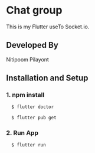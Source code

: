 # Chat group
This is my Flutter useTo Socket.io.

## Developed By
Nitipoom Pilayont

## Installation and Setup
### 1. npm install 
```bash
  $ flutter doctor
```
```bash
  $ flutter pub get
```

### 2. Run App

```bash
  $ flutter run
```
